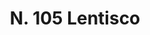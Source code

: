 ---
title: "N. 105 Lentisco"
permalink: "/edition/plant105/"
plant-name: "N. 105"
plant-number: "105"
plant-xml: "/assets/xml/plant105.xml"
plant-img1: "/assets/img/plant105_verso.jpg"
plant-img2: "/assets/img/plant105.jpg"
plant-title: "N. 105 Lentisco"
plant-wfo-link: "http://www.worldfloraonline.org/taxon/wfo-0000394118"
plant-kew-link: "https://powo.science.kew.org/taxon/urn:lsid:ipni.org:names:70253-1"
plant-taxon-content: "Pistacia Lentiscus L."
layout: single-xml
---